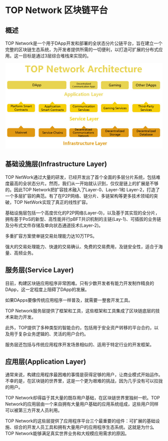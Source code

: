 # TOP Network 区块链平台

## 概述

TOP Network是一个用于DApp开发和部署的全状态分片公链平台，旨在建立一个完整的区块链生态系统，为开发者提供所需的一切便利，以打造可扩展的分布式应用。这一目标是通过3层综合堆栈来实现的。

![TOPNetwork](./TOPNetworkPlatform.assets/TOPNetwork.jpg)

## 基础设施层(Infrastructure Layer)

TOP NetWork通过大量的研发，已经开发出了首个全面的多层分片系统，包括难度最高的全状态分片。然而，我们从一开始就认识到，仅仅是链上的扩展是不够的。因此TOP Network把扩容技术融入了Layer-0、Layer-1和 Layer-2，打造了一个多层扩容的典范。有了在P2P网络、链分片、多链架构等更多技术领域的突破，TOP NetWork实现了真正的线性扩容。

基础设施层包括一个高度优化的P2P网络(Layer-0)，以及基于其实现的全分片，拥有基于PoS的新型、高性能并行pBFT共识机制的主链(Lay-1)、可插拔的业务链及分布式文件存储及单向状态通道技术(Layer-2)。

多重扩容方案使单链交易处理能力达10万TPS。

强大的交易处理能力、快速的交易确认、免费的交易费用，及链安全性，适合于海量、高频业务。

## 服务层(Service Layer)

目前，构建区块链应用程序非常困难。只有少数开发者有能力开发制作精良的DApp，这一定程度上阻碍了DApp的发展。

如果DApps要像传统应用程序一样普及，就需要一整套开发工具。

TOP Network服务层提供了框架和工具，这些框架和工具集成了区块链底层的技术来助力开发。

此外，TOP提供了多种类型的智能合约，包括用于安全资产转移的平台合约，以及用于复杂业务逻辑的、灵活的用户合约。

服务层还包括与传统应用程序开发场景相似的、适用于特定行业的开发框架。

## 应用层(Application Layer)

通常来说，构建应用程序最困难的事情是获得足够的用户，让商业模式开始运作。不幸的是，在区块链的世界里，这是一个更为艰难的挑战，因为几乎没有可以拉拢的用户。

TOP Network却得益于其大量的既存用户基础，在区块链世界里独树一帜。TOP Network的应用层由一个来自拥有大量用户基础的应用系统组成，这些用户同样可以被第三方开发人员利用。

TOP Network的这些层提供了应用程序平台三个最重要的组件：可扩展的基础设施、综合的开发人员工具和拥有大量用户的应用程序生态系统。这就是为什么TOP Network能够满足真实世界业务和大规模应用需求的原因。